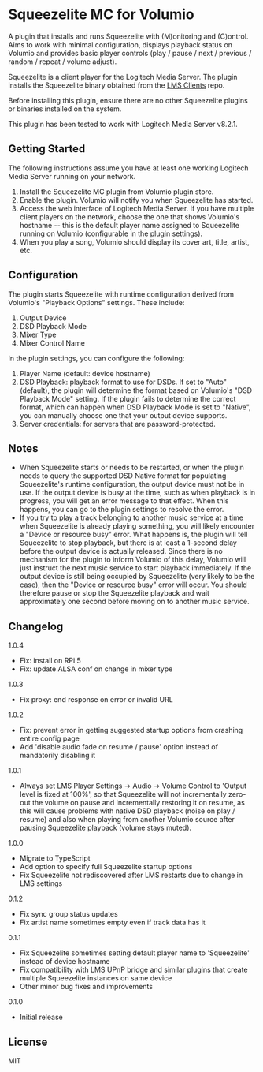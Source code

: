 # Squeezelite MC for Volumio

A plugin that installs and runs Squeezelite with (M)onitoring and (C)ontrol. Aims to work with minimal configuration, displays playback status on Volumio and provides basic player controls (play / pause / next / previous / random / repeat / volume adjust).

Squeezelite is a client player for the Logitech Media Server. The plugin installs the Squeezelite binary obtained from the [LMS Clients](https://sourceforge.net/projects/lmsclients/) repo.

Before installing this plugin, ensure there are no other Squeezelite plugins or binaries installed on the system.

This plugin has been tested to work with Logitech Media Server v8.2.1.

## Getting Started

The following instructions assume you have at least one working Logitech Media Server running on your network.

1. Install the Squeezelite MC plugin from Volumio plugin store.
2. Enable the plugin. Volumio will notify you when Squeezelite has started.
3. Access the web interface of Logitech Media Server. If you have multiple client players on the network, choose the one that shows Volumio's hostname -- this is the default player name assigned to Squeezelite running on Volumio (configurable in the plugin settings).
4. When you play a song, Volumio should display its cover art, title, artist, etc.

## Configuration

The plugin starts Squeezelite with runtime configuration derived from Volumio's "Playback Options" settings. These include:

1. Output Device
2. DSD Playback Mode
3. Mixer Type
4. Mixer Control Name

In the plugin settings, you can configure the following:

1. Player Name (default: device hostname)
2. DSD Playback: playback format to use for DSDs. If set to "Auto" (default), the plugin will determine the format based on Volumio's "DSD Playback Mode" setting. If the plugin fails to determine the correct format, which can happen when DSD Playback Mode is set to "Native", you can manually choose one that your output device supports.
3. Server credentials: for servers that are password-protected.

## Notes

- When Squeezelite starts or needs to be restarted, or when the plugin needs to query the supported DSD Native format for populating Squeezelite's runtime configuration, the output device must not be in use. If the output device is busy at the time, such as when playback is in progress, you will get an error message to that effect. When this happens, you can go to the plugin settings to resolve the error.
- If you try to play a track belonging to another music service at a time when Squeezelite is already playing something, you will likely encounter a "Device or resource busy" error. What happens is, the plugin will tell Squeezelite to stop playback, but there is at least a 1-second delay before the output device is actually released. Since there is no mechanism for the plugin to inform Volumio of this delay, Volumio will just instruct the next music service to start playback immediately. If the output device is still being occupied by Squeezelite (very likely to be the case), then the "Device or resource busy" error will occur. You should therefore pause or stop the Squeezelite playback and wait approximately one second before moving on to another music service.

## Changelog

1.0.4
- Fix: install on RPi 5
- Fix: update ALSA conf on change in mixer type

1.0.3
- Fix proxy: end response on error or invalid URL

1.0.2
- Fix: prevent error in getting suggested startup options from crashing entire config page
- Add 'disable audio fade on resume / pause' option instead of mandatorily disabling it

1.0.1
- Always set LMS Player Settings -> Audio -> Volume Control to 'Output level is fixed at 100%', so that Squeezelite will not incrementally zero-out the volume on pause and incrementally restoring it on resume, as this will cause problems with native DSD playback (noise on play / resume) and also when playing from another Volumio source after pausing Squeezelite playback (volume stays muted).

1.0.0
- Migrate to TypeScript
- Add option to specify full Squeezelite startup options
- Fix Squeezelite not rediscovered after LMS restarts due to change in LMS settings

0.1.2
- Fix sync group status updates
- Fix artist name sometimes empty even if track data has it

0.1.1
- Fix Squeezelite sometimes setting default player name to 'Squeezelite' instead of device hostname
- Fix compatibility with LMS UPnP bridge and similar plugins that create multiple Squeezelite instances on same device
- Other minor bug fixes and improvements

0.1.0
- Initial release

## License

MIT